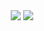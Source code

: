 <div align=center>
<a href="https://solved.ac/sunwoong"><img src="http://mazassumnida.wtf/api/mini/generate_badge?boj=sunwoong"/></a>
<a href="https://devjoy.notion.site/Portfolio-abb7a43a370d47b5adee227342228168?pvs=4"><img src="https://img.shields.io/badge/Portfolio-000000?style=flat&logo=Notion&logoColor=white"/></a>
</div>
